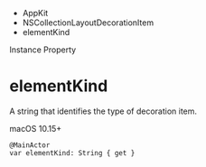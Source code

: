 

- AppKit
- NSCollectionLayoutDecorationItem
-  elementKind 

Instance Property

# elementKind

A string that identifies the type of decoration item.

macOS 10.15+

``` source
@MainActor
var elementKind: String { get }
```

